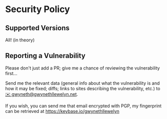 # Security Policy

## Supported Versions

All! (in theory)

## Reporting a Vulnerability

Please don't just add a PR; give me a chance of reviewing the vulnerability first...

Send me the relevant data (general info about what the vulnerability is and how it may be fixed; diffs; links to sites describing the vulnerability, etc.) to [✉️ gwyneth@gwynethllewelyn.net](mailto:gwyneth@gwynethllewelyn.net).

If you wish, you can send me that email encrypted with PGP, my fingerprint can be retrieved at https://keybase.io/gwynethllewelyn
